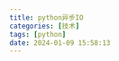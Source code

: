 ```yaml
---
title: python异步IO
categories: [技术]
tags: [python]
date: 2024-01-09 15:58:13
---
```






<!-- more -->
